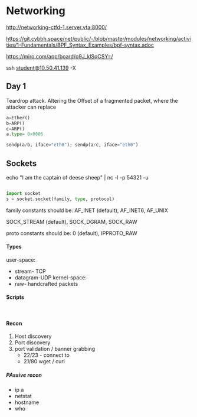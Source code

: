 # Networking

http://networking-ctfd-1.server.vta:8000/

https://git.cybbh.space/net/public/-/blob/master/modules/networking/activities/1-Fundamentals/BPF_Syntax_Examples/bpf-syntax.adoc

https://miro.com/app/board/o9J_klSqCSY=/ 

ssh student@10.50.41.139 -X

## Day 1

Teardrop attack. Altering the Offset of a fragmented packet, where the attacker can replace 

```python
a=Ether()
b=ARP()
c=ARP()
a.type= 0x0806

sendp(a/b, iface="eth0"); sendp(a/c, iface="eth0")
```
## Sockets
echo "I am the captain of deese sheep" | nc -l -p 54321 -u
```python

import socket
s = socket.socket(family, type, protocol)

```

family constants should be: AF_INET (default), AF_INET6, AF_UNIX

SOCK_STREAM (default), SOCK_DGRAM, SOCK_RAW

proto constants should be: 0 (default), IPPROTO_RAW


#### Types
user-space:
* stream- TCP
* datagram-UDP
kernel-space:
* raw- handcrafted packets 

#### Scripts
``` python
    
```

#### Recon
1. Host discovery
2. Port discovery
3. port validation / banner grabbing
    * 22/23 - connect to
    * 21/80 wget / curl
##### PAssive recon
* ip a 
* netstat
* hostname
* who
